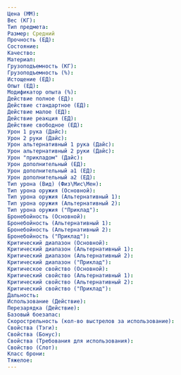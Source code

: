 ```yaml
---
Цена (ММ): 
Вес (КГ): 
Тип предмета: 
Размер: Средний
Прочность (ЕД): 
Состояние: 
Качество: 
Материал: 
Грузоподъемность (КГ): 
Грузоподъемность (%): 
Истощение (ЕД): 
Опыт (ЕД): 
Модификатор опыта (%): 
Действие полное (ЕД): 
Действие стандартное (ЕД): 
Действие малое (ЕД): 
Действие реакция (ЕД): 
Действие свободное (ЕД): 
Урон 1 рука (Дайс): 
Урон 2 руки (Дайс): 
Урон альтернативный 1 рука (Дайс): 
Урон альтернативный 2 руки (Дайс): 
Урон "прикладом" (Дайс): 
Урон дополнительный (ЕД): 
Урон дополнительный а1 (ЕД): 
Урон дополнительный а2 (ЕД): 
Тип урона (Вид) (Физ\Мис\Мен): 
Тип урона оружия (Основной): 
Тип урона оружия (Альтернативный 1): 
Тип урона оружия (Альтернативный 2): 
Тип урона оружия ("Приклад"): 
Бронебойность (Основной): 
Бронебойность (Альтернативный 1): 
Бронебойность (Альтернативный 2): 
Бронебойность ("Приклад"): 
Критический диапазон (Основной): 
Критический диапазон (Альтернативный 1): 
Критический диапазон (Альтернативный 2): 
Критический диапазон ("Приклад"): 
Критическое свойство (Основной): 
Критический свойство (Альтернативный 1): 
Критический свойство (Альтернативный 2): 
Критический свойство ("Приклад"): 
Дальность: 
Использование (Действие): 
Перезарядка (Действие): 
Базовый боезапас: 
Скорострельность (кол-во выстрелов за использование): 
Свойства (Тэги): 
Свойства (Бонус): 
Свойства (Требования для использования): 
Свойство (Слот): 
Класс брони: 
Тяжелое:
---
```

